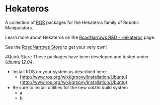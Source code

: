Hekateros
=============

A collection of [ROS](http://ros.org) packages for the Hekateros family of Robotic Manipulators.

Learn more about Hekateros on the [RoadNarrows R&D - Hekateros](http://roadnarrows.com/r-and-d/Hekateros/) page.

See the [RoadNarrows Store](http://www.roadnarrows-store.com/hekateros-arm.html) to get your very own!

#Quick Start:
These packages have been developed and tested under _Ubuntu 12.04_.

* Install ROS on your system as described here: 
  * [http://www.ros.org/wiki/groovy/Installation/Ubuntu](http://www.ros.org/wiki/groovy/Installation/Ubuntu)
* Be sure to install utilities for the new _catkin_ build system
  * a
  * b
  


